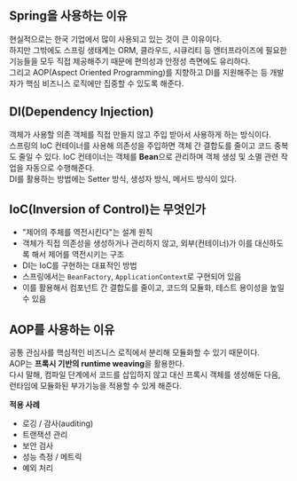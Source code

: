 ## Spring을 사용하는 이유

현실적으로는 한국 기업에서 많이 사용되고 있는 것이 큰 이유이다.  
하지만 그밖에도 스프링 생태계는 ORM, 클라우드, 시큐리티 등 엔터프라이즈에 필요한 기능들을 모두 직접 제공해주기 때문에 편의성과 안정성 측면에도 유리하다.  
그리고 AOP(Aspect Oriented Programming)를 지향하고 DI를 지원해주는 등 개발자가 핵심 비즈니스 로직에만 집중할 수 있도록 해준다.

## DI(Dependency Injection)

객체가 사용할 의존 객체를 직접 만들지 않고 주입 받아서 사용하게 하는 방식이다.  
스프링의 IoC 컨테이너를 사용해 의존성을 주입하면 객체 간 결합도를 줄이고 코드 중복도 줄일 수 있다.
IoC 컨테이너는 객체를 **Bean**으로 관리하며 객체 생성 및 소멸 관련 작업을 자동으로 수행해준다.  
DI를 활용하는 방법에는 Setter 방식, 생성자 방식, 메서드 방식이 있다.

## IoC(Inversion of Control)는 무엇인가

- "제어의 주체를 역전시킨다"는 설계 원칙
- 객체가 직접 의존성을 생성하거나 관리하지 않고, 외부(컨테이너)가 이를 대신하도록 해서 제어를 역전시키는 구조
- DI는 IoC를 구현하는 대표적인 방법
- 스프링에서는 `BeanFactory`, `ApplicationContext`로 구현되어 있음
- 이를 활용해서 컴포넌트 간 결합도를 줄이고, 코드의 모듈화, 테스트 용이성을 높일 수 있음

## AOP를 사용하는 이유

공통 관심사를 핵심적인 비즈니스 로직에서 분리해 모듈화할 수 있기 때문이다.  
AOP는 **프록시 기반의 runtime weaving**을 활용한다.  
다시 말해, 컴파일 단계에서 코드를 삽입하지 않고 대신 프록시 객체를 생성해둔 다음, 런타임에 모듈화된 부가기능을 적용할 수 있게 해준다.

**적용 사례**

- 로깅 / 감사(auditing)
- 트랜잭션 관리
- 보안 검사
- 성능 측정 / 메트릭
- 예외 처리
